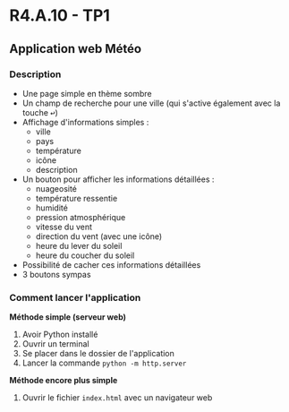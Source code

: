 # R4.A.10 - TP1

## Application web Météo

### Description
- Une page simple en thème sombre
- Un champ de recherche pour une ville (qui s'active également avec la touche <kbd>↩</kbd>)
- Affichage d'informations simples :
  - ville
  - pays
  - température
  - icône
  - description
- Un bouton pour afficher les informations détaillées :
  - nuageosité
  - température ressentie
  - humidité
  - pression atmosphérique
  - vitesse du vent
  - direction du vent (avec une icône)
  - heure du lever du soleil
  - heure du coucher du soleil
- Possibilité de cacher ces informations détaillées
- 3 boutons sympas

### Comment lancer l'application
**Méthode simple (serveur web)**
1. Avoir Python installé
2. Ouvrir un terminal
3. Se placer dans le dossier de l'application
4. Lancer la commande `python -m http.server`

**Méthode encore plus simple**
1. Ouvrir le fichier `index.html` avec un navigateur web
